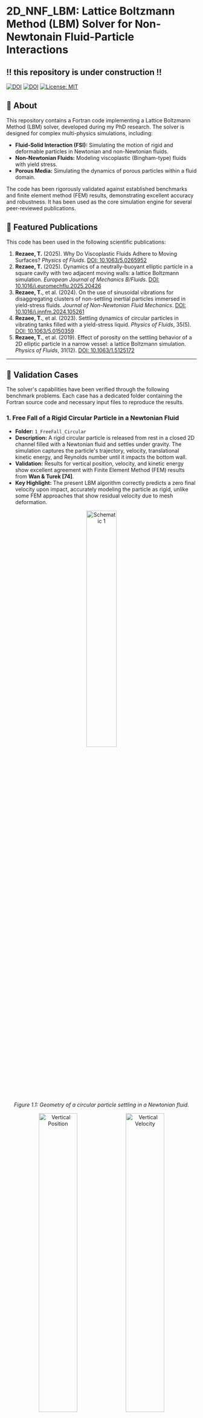 # 2D_NNF_LBM: Lattice Boltzmann Method (LBM) Solver for Non-Newtonain Fluid-Particle Interactions
## !! this repository is under construction !!

[![DOI](https://img.shields.io/badge/DOI-10.1063%2F5.0265952-blue)](https://doi.org/10.1063/5.0265952)
[![DOI](https://img.shields.io/badge/DOI-10.1016%2Fj.euromechflu.2025.20426-blue)](https://doi.org/10.1016/j.euromechflu.2025.20426)
[![License: MIT](https://img.shields.io/badge/License-MIT-yellow.svg)](https://opensource.org/licenses/MIT)

## 📖 About

This repository contains a Fortran code implementing a Lattice Boltzmann Method (LBM) solver, developed during my PhD research. The solver is designed for complex multi-physics simulations, including:

*   **Fluid-Solid Interaction (FSI):** Simulating the motion of rigid and deformable particles in Newtonian and non-Newtonian fluids.
*   **Non-Newtonian Fluids:** Modeling viscoplastic (Bingham-type) fluids with yield stress.
*   **Porous Media:** Simulating the dynamics of porous particles within a fluid domain.

The code has been rigorously validated against established benchmarks and finite element method (FEM) results, demonstrating excellent accuracy and robustness. It has been used as the core simulation engine for several peer-reviewed publications.

## 🎯 Featured Publications

This code has been used in the following scientific publications:

1.  **Rezaee, T.** (2025). Why Do Viscoplastic Fluids Adhere to Moving Surfaces? *Physics of Fluids*. [DOI: 10.1063/5.0265952](https://doi.org/10.1063/5.0265952)
2.  **Rezaee, T.** (2025). Dynamics of a neutrally-buoyant elliptic particle in a square cavity with two adjacent moving walls: a lattice Boltzmann simulation. *European Journal of Mechanics B/Fluids*. [DOI: 10.1016/j.euromechflu.2025.20426](https://doi.org/10.1016/j.euromechflu.2025.20426)
3.  **Rezaee, T.**, et al. (2024). On the use of sinusoidal vibrations for disaggregating clusters of non-settling inertial particles immersed in yield-stress fluids. *Journal of Non-Newtonian Fluid Mechanics*. [DOI: 10.1016/j.jnnfm.2024.105261](https://doi.org/10.1016/j.jnnfm.2024.105261)
4.  **Rezaee, T.**, et al. (2023). Settling dynamics of circular particles in vibrating tanks filled with a yield-stress liquid. *Physics of Fluids*, 35(5). [DOI: 10.1063/5.0150359](https://doi.org/10.1063/5.0150359)
5.  **Rezaee, T.**, et al. (2019). Effect of porosity on the settling behavior of a 2D elliptic particle in a narrow vessel: a lattice Boltzmann simulation. *Physics of Fluids*, 31(12). [DOI: 10.1063/1.5125172](https://doi.org/10.1063/1.5125172)

---

## 🧪 Validation Cases

The solver's capabilities have been verified through the following benchmark problems. Each case has a dedicated folder containing the Fortran source code and necessary input files to reproduce the results.

### 1. Free Fall of a Rigid Circular Particle in a Newtonian Fluid
*   **Folder:** `1_FreeFall_Circular`
*   **Description:** A rigid circular particle is released from rest in a closed 2D channel filled with a Newtonian fluid and settles under gravity. The simulation captures the particle's trajectory, velocity, translational kinetic energy, and Reynolds number until it impacts the bottom wall.
*   **Validation:** Results for vertical position, velocity, and kinetic energy show excellent agreement with Finite Element Method (FEM) results from **Wan & Turek [74]**.
*   **Key Highlight:** The present LBM algorithm correctly predicts a zero final velocity upon impact, accurately modeling the particle as rigid, unlike some FEM approaches that show residual velocity due to mesh deformation.

<p align="center">
  <img src="./media/image1.jpeg" alt="Schematic 1" width="40%">
  <br>
  <em>Figure 1.1: Geometry of a circular particle settling in a Newtonian fluid.</em>
</p>

<p align="center">
  <img src="https://github.com/taha-re/2D_NNF_LBM/blob/main/media/y.jpeg" alt="Vertical Position" width="45%">
  <img src="https://github.com/taha-re/2D_NNF_LBM/blob/main/media/uy.jpeg" alt="Vertical Velocity" width="45%">
  <br>
  <em>Figure 1.2: Time history of vertical position (left) and vertical velocity (right).</em>
</p>

---

### 2. Interaction of Two Settling Particles in a Newtonian Fluid
*   **Folder:** `2_TwoParticle_Interaction`
*   **Description:** This case tests the implemented force scheme by simulating the interaction and drafting-kissing-tumbling (DKT) dynamics of two settling circular particles in a Newtonian fluid.
*   **Validation:** The time histories of vertical/horizontal position and velocity for both particles match well with the FEM results of **Wan & Turek [74]**.
*   **Key Highlight:** The LBM solver successfully captures the complex interaction where the trailing particle (P1) catches up and collides with the leading particle (P2) due to reduced drag in its wake.

<p align="center">
  <img src="media/image6.jpg" alt="Schematic 2" width="40%">
  <br>
  <em>Figure 2.1: Geometry of two circular particles settling in a Newtonian fluid.</em>
</p>

<p align="center">
  <img src="media/image8.jpeg" alt="Vertical Pos 2P" width="45%">
  <img src="media/image9.jpeg" alt="Horizontal Pos 2P" width="45%">
  <br>
  <em>Figure 2.2: Time history of vertical (a) and horizontal (b) positions for the two interacting particles. (Solid lines: Present LBM, Symbols: Wan & Turek [74]).</em>
</p>

---

### 3. Sedimentation of Multiple Particles in a 2D Closed Cavity
*   **Folder:** `3_MultiParticle_Sedimentation`
*   **Description:** This case evaluates the solver's ability to handle a large number of particles. 504 circular particles are released from rest in a closed 2D cavity.
*   **Validation:** The overall sedimentation process and the formation of two vortices near the side walls are consistent with the finite difference results of **Glowinski et al. [71]**.
*   **Key Highlight:** The solver efficiently manages multi-body interactions and collision dynamics in a dense system.

<p align="center">
  <img src="media/image12.png" alt="Multi Particle t0" width="30%">
  <img src="media/image13.png" alt="Multi Particle t1" width="30%">
  <img src="media/image14.png" alt="Multi Particle t2" width="30%">
  <br>
  <em>Figure 3.1: Instantaneous positions of particles at different times during multi-particle sedimentation.</em>
</p>

---

### 4. Oscillating Circular Particle in a Stationary Fluid
*   **Folder:** `4_Oscillating_Particle`
*   **Description:** A circular particle oscillates horizontally with a prescribed velocity in a stationary Newtonian fluid at a high Reynolds number (Re=100) and Keulegan-Carpenter number (KC=5).
*   **Validation:** The computed drag coefficient history and velocity profiles in the domain show excellent agreement with numerical and experimental data from **Dütsch et al. [75]**.
*   **Key Highlight:** This case underscores the critical importance of including the **internal mass (or added mass)** effect in the momentum exchange calculation for unsteady flows. Neglecting it leads to significant errors in the predicted force on the body.

<p align="center">
  <img src="media/image21.jpeg" alt="Schematic Oscillating" width="50%">
  <br>
  <em>Figure 4.1: Geometry of an oscillating particle in a stationary fluid.</em>
</p>

<p align="center">
  <img src="media/image22.jpeg" alt="Drag Coefficient Osc" width="60%">
  <br>
  <em>Figure 4.2: Time history of the drag coefficient (Re=100, KC=5).</em>
</p>

---

### 5. Drag on a Particle in Creeping Flow of a Yield-Stress Fluid
*   **Folder:** `5_YieldStress_Drag`
*   **Description:** The drag force on a stationary circular particle in a creeping flow of a Bingham-Papanastasiou fluid is computed for a wide range of Bingham numbers (Bn) and channel confinement ratios (H/D).
*   **Validation:** The computed drag coefficients show remarkable agreement with Finite Element Method results from **Mitsoulis [76]**.
*   **Key Highlight:** The solver reliably computes forces in yield-stress fluids. Results show that drag becomes independent of channel confinement for Bn ≥ 10 and increases sharply with Bn.

<p align="center">
  <img src="media/image31.jpeg" alt="Schematic Yield Stress Drag" width="70%">
  <br>
  <em>Figure 5.1: Geometry for drag on a particle in creeping flow of a yield-stress fluid.</em>
</p>

<p align="center">
  <img src="media/image32.jpeg" alt="Drag Coefficient Yield" width="50%">
  <br>
  <em>Figure 5.2: Drag coefficient on a particle in Bingham plastic creeping flow. (Lines: Present LBM, Symbols: FEM [76]).</em>
</p>

---

### 6. Free Fall of a Rigid Particle in a Yield-Stress Fluid
*   **Folder:** `6_FreeFall_YieldStress`
*   **Description:** A rigid circular particle settles under gravity in a 2D channel filled with a Bingham fluid. The terminal velocity and settling behavior are investigated for different yield numbers (Y).
*   **Validation:** The time history of the settling velocity for a specific yield number (Y=0.033) agrees well with the results of **Wachs & Frigaard [77]**, who used an Augmented Lagrangian (AL) with Distributed Lagrange Multiplier/Fictitious Domain (DLM/FD) method.
*   **Key Highlight:** Confirms the solver's capability to handle fully coupled fluid-particle dynamics in complex non-Newtonian fluids.

<p align="center">
  <img src="media/image33.jpeg" alt="Settling Velocity Yield" width="50%">
  <br>
  <em>Figure 6.1: Time history of settling velocity in a yield-stress fluid for Y=0.033.</em>
</p>

---

### 7. Settling of an Impermeable Elliptic Porous Particle in a Newtonian Fluid
*   **Folder:** `7_Porous_Elliptic`
*   **Description:** The trajectory of an impermeable elliptic particle settling in a narrow channel is simulated, with initial conditions both on and off the channel centerline.
*   **Validation:** The particle's settling path in both wide (β=4) and narrow (β=16/13) channels is in excellent agreement with the results of **Xia et al. [78]** and **Zhou et al. [79]**.
*   **Key Highlight:** Validates the porous media module. The particle is modeled as effectively impermeable by using very low porosity (ε=0.1) and Darcy number (Da=10⁻⁶).

<p align="center">
  <img src="media/image34.png" alt="Porous Wide Channel" width="45%">
  <img src="media/image35.png" alt="Porous Narrow Channel 1" width="45%">
  <br>
  <em>Figure 7.1: Comparison of particle trajectory with Xia et al. [78] for an impermeable particle in a wide channel (left) and a narrow channel (right).</em>
</p>

---

### 8. Circular Porous Particle in a Fluid between Two Moving Plates
*   **Folder:** `8_Porous_ShearFlow`
*   **Description:** A stationary circular porous particle is placed in a channel where the top and bottom walls move with a constant velocity, creating a shear flow.
*   **Validation:** The velocity profiles along two cross-sections (A-A and B-B) through the domain show perfect agreement with the numerical results of **Pepona & Favier [80]**.
*   **Key Highlight:** Further confirms the accuracy of the porous media solver for different flow configurations.

<p align="center">
  <img src="media/image38.jpeg" alt="Schematic Porous Shear" width="70%">
  <br>
  <em>Figure 8.1: Geometry for a porous particle in shear flow between two moving plates.</em>
</p>

<p align="center">
  <img src="media/image39.png" alt="Velocity Profile A-A" width="45%">
  <img src="media/image40.png" alt="Velocity Profile B-B" width="45%">
  <br>
  <em>Figure 8.2: Velocity profile comparison along cross-section A-A (left) and B-B (right). (Lines: Present LBM, Symbols: Pepona & Favier [80]).</em>
</p>

---

## 🚀 Getting Started

1.  **Navigate** to the folder of the validation case you are interested in.
2.  **Compile** the Fortran source file using a standard Fortran compiler (e.g., `gfortran`).
    ```bash
    gfortran -O3 -o lbm_solver main.f90
    ```
3.  **Run** the executable.
    ```bash
    ./lbm_solver
    ```
4.  The code will generate output files (which should be post-processesed by python or Tecplot) in the folder.

## 📄 License

This project is licensed under the MIT License.

